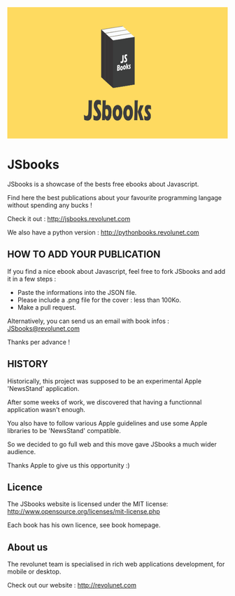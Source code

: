 <p align="center"><img src="img/1024x341.png" alt="JSbooks" height="300px"></p>

# JSbooks

JSbooks is a showcase of the bests free ebooks about Javascript.

Find here the best publications about your favourite programming langage without spending any bucks !

Check it out : http://jsbooks.revolunet.com

We also have a python version : http://pythonbooks.revolunet.com


## HOW TO ADD YOUR PUBLICATION

If you find a nice ebook about Javascript, feel free to fork JSbooks and add it in a few steps :

- Paste the informations into the JSON file.
- Please include a .png file for the cover : less than 100Ko.
- Make a pull request.

Alternatively, you can send us an email with book infos : JSbooks@revolunet.com

Thanks per advance !


## HISTORY

Historically, this project was supposed to be an experimental Apple 'NewsStand' application.

After some weeks of work, we discovered that having a functionnal application wasn't enough.

You also have to follow various Apple guidelines and use some Apple libraries to be 'NewsStand' compatible.

So we decided to go full web and this move gave JSbooks a much wider audience.

Thanks Apple to give us this opportunity :)


## Licence

The JSbooks website is licensed under the MIT license: http://www.opensource.org/licenses/mit-license.php

Each book has his own licence, see book homepage.

## About us

The revolunet team is specialised in rich web applications development, for mobile or desktop. 

Check out our website : http://revolunet.com
